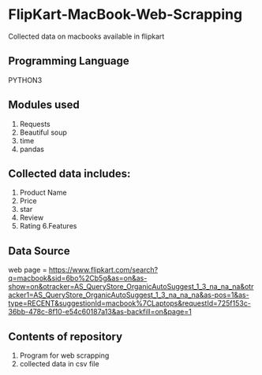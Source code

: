 # FlipKart-MacBook-Web-Scrapping
Collected data on macbooks available in flipkart

## Programming Language 
PYTHON3

## Modules used
1. Requests
2. Beautiful soup
3. time
4. pandas

## Collected data includes:
1. Product Name
2. Price
3. star
4. Review
5. Rating
6.Features

## Data Source
web page = https://www.flipkart.com/search?q=macbook&sid=6bo%2Cb5g&as=on&as-show=on&otracker=AS_QueryStore_OrganicAutoSuggest_1_3_na_na_na&otracker1=AS_QueryStore_OrganicAutoSuggest_1_3_na_na_na&as-pos=1&as-type=RECENT&suggestionId=macbook%7CLaptops&requestId=725f153c-36bb-478c-8f10-e54c60187a13&as-backfill=on&page=1

## Contents of repository
1. Program for web scrapping 
2. collected data in csv file
